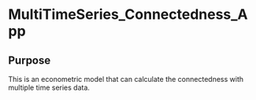 # MultiTimeSeries_Connectedness_App

## Purpose

This is an econometric model that can calculate the connectedness with multiple time series data.

